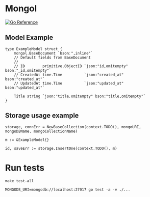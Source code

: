 # Mongol

[![Go Reference](https://pkg.go.dev/badge/github.com/wajox/mongol.svg)](https://pkg.go.dev/github.com/wajox/mongol)

## Model Example
```golang
type ExampleModel struct {
	mongol.BaseDocument `bson:",inline"`
	// Default fields from BaseDocument
	//
	// ID        primitive.ObjectID `json:"id,omitempty" bson:"_id,omitempty"`
	// CreatedAt time.Time          `json:"created_at" bson:"created_at"`
	// UpdatedAt time.Time          `json:"updated_at" bson:"updated_at"`

	Title string `json:"title,omitempty" bson:"title,omitempty"`
}
```

## Storage usage example
```golang
storage, connErr = NewBaseCollection(context.TODO(), mongoURI, mongoDBName, mongoCollectionName)

m := &ExampleModel{}

id, saveErr := storage.InsertOne(context.TODO(), m)
```

# Run tests

```
make test-all
```

```
MONGODB_URI=mongodb://localhost:27017 go test -a -v ./...
```